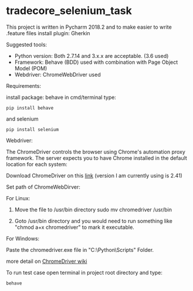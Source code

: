 # tradecore_selenium_task

This project is written in Pycharm 2018.2 and to make easier to write .feature files install plugin: Gherkin

Suggested tools:
* Python version: Both 2.7.14 and 3.x.x are acceptable. (3.6 used)
* Framework: Behave (BDD) used with combination with Page Object Model (POM)
* Webdriver: ChromeWebDriver used 

Requirements: 

install package:
behave  in cmd/terminal type: 
```
pip install behave
```
and selenium
```
pip install selenium
```
Webdriver:

The ChromeDriver controls the browser using Chrome's automation proxy framework.
The server expects you to have Chrome installed in the default location for each system:

Download ChromeDriver on this [link](https://chromedriver.storage.googleapis.com/index.html) (version I am currently using is 2.41)

Set path of ChromeWebDirver:

For Linux:

1) Move the file to /usr/bin directory sudo mv chromedriver /usr/bin

2) Goto /usr/bin directory and you would need to run something like "chmod a+x chromedriver" to mark it executable. 

For Windows:

Paste the chromedriver.exe file in "C:\Python\Scripts" Folder.

more detail on [ChromeDriver wiki](https://github.com/SeleniumHQ/selenium/wiki/ChromeDriver)

To run test case open terminal in project root directory and type:
```
behave
```
